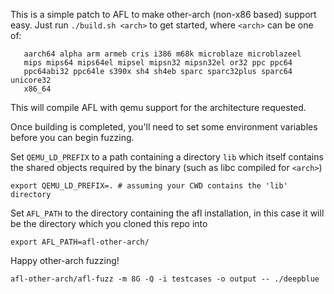 This is a simple patch to AFL to make other-arch (non-x86 based) support easy. Just
run `./build.sh <arch>` to get started, where `<arch>` can be one of:

```
   aarch64 alpha arm armeb cris i386 m68k microblaze microblazeel 
   mips mips64 mips64el mipsel mipsn32 mipsn32el or32 ppc ppc64 
   ppc64abi32 ppc64le s390x sh4 sh4eb sparc sparc32plus sparc64 unicore32 
   x86_64
```

This will compile AFL with qemu support for the architecture requested.

Once building is completed, you'll need to set some environment variables before you can
begin fuzzing.

Set `QEMU_LD_PREFIX` to a path containing a directory `lib` which itself
contains the shared objects required by the binary (such as libc compiled for `<arch>`)

```
export QEMU_LD_PREFIX=. # assuming your CWD contains the 'lib' directory
```

Set `AFL_PATH` to the directory containing the afl installation, in this case it will
be the directory which you cloned this repo into
```
export AFL_PATH=afl-other-arch/
```

Happy other-arch fuzzing!
```
afl-other-arch/afl-fuzz -m 8G -Q -i testcases -o output -- ./deepblue
```
